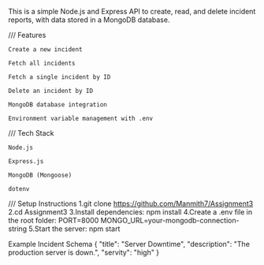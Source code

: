 This is a simple Node.js and Express API to create, read, and delete incident reports, with data stored in a MongoDB database.

/// Features

    Create a new incident

    Fetch all incidents

    Fetch a single incident by ID

    Delete an incident by ID

    MongoDB database integration

    Environment variable management with .env

/// Tech Stack

    Node.js

    Express.js

    MongoDB (Mongoose)

    dotenv

/// Setup Instructions
    1.git clone  https://github.com/Manmith7/Assignment3
    2.cd Assignment3
    3.Install dependencies:
        npm install
    4.Create a .env file in the root folder:
        PORT=8000
        MONGO_URL=your-mongodb-connection-string
    5.Start the server:
        npm start

Example Incident Schema
    {
    "title": "Server Downtime",
    "description": "The production server is down.",
    "servity": "high"
    }
